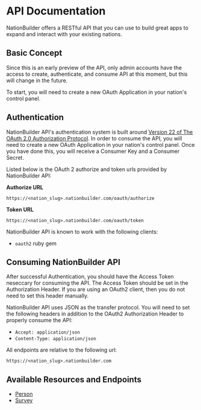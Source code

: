# API Documentation

NationBuilder offers a RESTful API that you can use to build great apps to expand and interact with your existing nations.


## Basic Concept

Since this is an early preview of the API, only admin accounts have the access to create, authenticate, and consume API at this moment, but this will change in the future.

To start, you will need to create a new OAuth Application in your nation's control panel.


## Authentication

NationBuilder API's authentication system is built around [Version 22 of The OAuth 2.0 Authorization Protocol](http://tools.ietf.org/html/draft-ietf-oauth-v2-22). In order to consume the API, you will need to create a new OAuth Application in your nation's control panel. Once you have done this, you will receive a Consumer Key and a Consumer Secret.

Listed below is the OAuth 2 authorize and token urls provided by NationBuilder API:

**Authorize URL**

```
https://<nation_slug>.nationbuilder.com/oauth/authorize
```

**Token URL**

```
https://<nation_slug>.nationbuilder.com/oauth/token
```

NationBuilder API is known to work with the following clients:

* `oauth2` ruby gem



## Consuming NationBuilder API

After successful Authentication, you should have the Access Token neseccary for consuming the API. The Access Token should be set in the Authorization Header. If you are using an OAuth2 client, then you do not need to set this header manually.

NationBuilder API uses JSON as the transfer protocol. You will need to set the following headers in addition to the OAuth2 Authorization Header to properly consume the API:

* `Accept: application/json`
* `Content-Type: application/json`

All endpoints are relative to the following url:

`https://<nation_slug>.nationbuilder.com`


## Available Resources and Endpoints

* [Person](https://github.com/3dna/people_view/blob/master/doc/person.md)
* [Survey](https://github.com/3dna/people_view/blob/master/doc/survey.md)